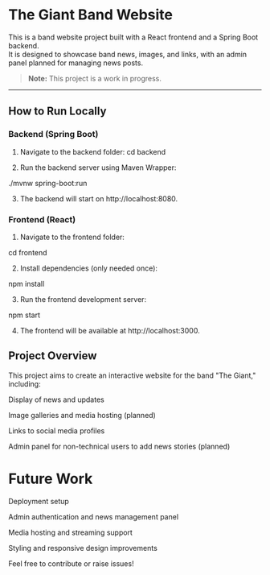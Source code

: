 # The Giant Band Website

This is a band website project built with a React frontend and a Spring Boot backend.  
It is designed to showcase band news, images, and links, with an admin panel planned for managing news posts.

> **Note:** This project is a work in progress.

---

## How to Run Locally

### Backend (Spring Boot)

1. Navigate to the backend folder:
   cd backend

2. Run the backend server using Maven Wrapper:

./mvnw spring-boot:run

3. The backend will start on http://localhost:8080.

### Frontend (React)
1. Navigate to the frontend folder:

cd frontend

2. Install dependencies (only needed once):

npm install

3. Run the frontend development server:

npm start

4. The frontend will be available at http://localhost:3000.

## Project Overview
This project aims to create an interactive website for the band "The Giant," including:

Display of news and updates

Image galleries and media hosting (planned)

Links to social media profiles

Admin panel for non-technical users to add news stories (planned)

# Future Work
Deployment setup

Admin authentication and news management panel

Media hosting and streaming support

Styling and responsive design improvements

Feel free to contribute or raise issues!